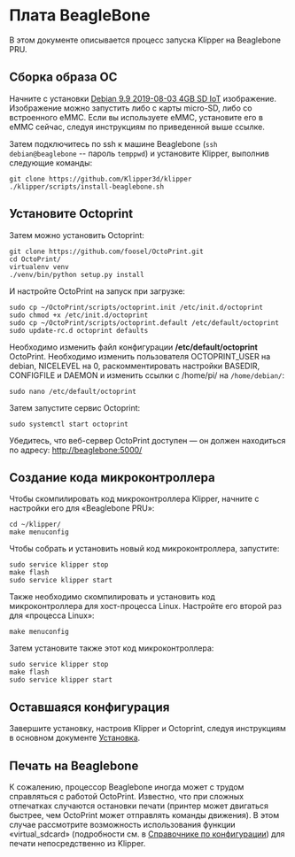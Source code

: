 # Плата BeagleBone

В этом документе описывается процесс запуска Klipper на Beaglebone PRU.

## Сборка образа ОС

Начните с установки [Debian 9.9 2019-08-03 4GB SD IoT](https://beagleboard.org/latest-images ) изображение. Изображение можно запустить либо с карты micro-SD, либо со встроенного eMMC. Если вы используете eMMC, установите его в eMMC сейчас, следуя инструкциям по приведенной выше ссылке.

Затем подключитесь по ssh к машине Beaglebone (`ssh debian@beaglebone` -- пароль `temppwd`) и установите Klipper, выполнив следующие команды:

```
git clone https://github.com/Klipper3d/klipper
./klipper/scripts/install-beaglebone.sh
```

## Установите Octoprint

Затем можно установить Octoprint:

```
git clone https://github.com/foosel/OctoPrint.git
cd OctoPrint/
virtualenv venv
./venv/bin/python setup.py install
```

И настройте OctoPrint на запуск при загрузке:

```
sudo cp ~/OctoPrint/scripts/octoprint.init /etc/init.d/octoprint
sudo chmod +x /etc/init.d/octoprint
sudo cp ~/OctoPrint/scripts/octoprint.default /etc/default/octoprint
sudo update-rc.d octoprint defaults
```

Необходимо изменить файл конфигурации **/etc/default/octoprint** OctoPrint. Необходимо изменить пользователя OCTOPRINT_USER на debian, NICELEVEL на 0, раскомментировать настройки BASEDIR, CONFIGFILE и DAEMON и изменить ссылки с /home/pi/ на `/home/debian/`:

```
sudo nano /etc/default/octoprint
```

Затем запустите сервис Octoprint:

```
sudo systemctl start octoprint
```

Убедитесь, что веб-сервер OctoPrint доступен — он должен находиться по адресу: <http://beaglebone:5000/>

## Создание кода микроконтроллера

Чтобы скомпилировать код микроконтроллера Klipper, начните с настройки его для «Beaglebone PRU»:

```
cd ~/klipper/
make menuconfig
```

Чтобы собрать и установить новый код микроконтроллера, запустите:

```
sudo service klipper stop
make flash
sudo service klipper start
```

Также необходимо скомпилировать и установить код микроконтроллера для хост-процесса Linux. Настройте его второй раз для «процесса Linux»:

```
make menuconfig
```

Затем установите также этот код микроконтроллера:

```
sudo service klipper stop
make flash
sudo service klipper start
```

## Оставшаяся конфигурация

Завершите установку, настроив Klipper и Octoprint, следуя инструкциям в основном документе [Установка](Installation.md#configuring-klipper).

## Печать на Beaglebone

К сожалению, процессор Beaglebone иногда может с трудом справляться с работой OctoPrint. Известно, что при сложных отпечатках случаются остановки печати (принтер может двигаться быстрее, чем OctoPrint может отправлять команды движения). В этом случае рассмотрите возможность использования функции «virtual_sdcard» (подробности см. в [Справочнике по конфигурации](Config_Reference.md#virtual_sdcard)) для печати непосредственно из Klipper.
